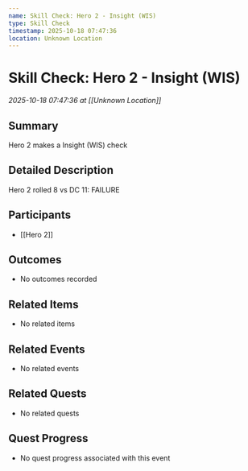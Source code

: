 ```yaml
---
name: Skill Check: Hero 2 - Insight (WIS)
type: Skill Check
timestamp: 2025-10-18 07:47:36
location: Unknown Location
---
```


# Skill Check: Hero 2 - Insight (WIS)

*2025-10-18 07:47:36 at [[Unknown Location]]*

## Summary
Hero 2 makes a Insight (WIS) check

## Detailed Description
Hero 2 rolled 8 vs DC 11: FAILURE

## Participants
- [[Hero 2]]

## Outcomes
- No outcomes recorded

## Related Items
- No related items

## Related Events
- No related events

## Related Quests
- No related quests

## Quest Progress
- No quest progress associated with this event
